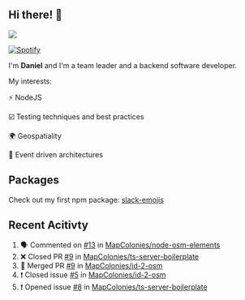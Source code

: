 ## Hi there! 👋

<p>
  <img src="https://github-readme-stats.vercel.app/api?username=syncush&theme=tokyonight">
</p>

[![Spotify](https://novatorem-rust.vercel.app/api/spotify)](https://open.spotify.com/user/syncush)

I'm **Daniel** and I'm a team leader and a backend software developer.

My interests:

⚡ NodeJS

☑️ Testing techniques and best practices

🌍 Geospatiality

🧠 Event driven architectures

## Packages
Check out my first npm package: [slack-emojis](https://www.npmjs.com/package/slack-emojis)

## Recent Acitivty
<!--START_SECTION:activity-->
1. 🗣 Commented on [#13](https://github.com/MapColonies/node-osm-elements/issues/13) in [MapColonies/node-osm-elements](https://github.com/MapColonies/node-osm-elements)
2. ❌ Closed PR [#9](https://github.com/MapColonies/ts-server-boilerplate/pull/9) in [MapColonies/ts-server-boilerplate](https://github.com/MapColonies/ts-server-boilerplate)
3. 🎉 Merged PR [#9](https://github.com/MapColonies/id-2-osm/pull/9) in [MapColonies/id-2-osm](https://github.com/MapColonies/id-2-osm)
4. ❗️ Closed issue [#5](https://github.com/MapColonies/id-2-osm/issues/5) in [MapColonies/id-2-osm](https://github.com/MapColonies/id-2-osm)
5. ❗️ Opened issue [#8](https://github.com/MapColonies/ts-server-boilerplate/issues/8) in [MapColonies/ts-server-boilerplate](https://github.com/MapColonies/ts-server-boilerplate)
<!--END_SECTION:activity-->
